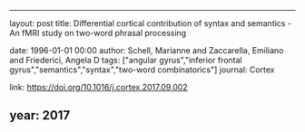 ---
layout: post
title: Differential cortical contribution of syntax and semantics - An fMRI study on two-word phrasal processing

date: 1996-01-01 00:00
author: Schell, Marianne and Zaccarella, Emiliano and Friederici, Angela D
tags: ["angular gyrus","inferior frontal gyrus","semantics","syntax","two-word combinatorics"]
journal: Cortex

link: https://doi.org/10.1016/j.cortex.2017.09.002

year: 2017
----